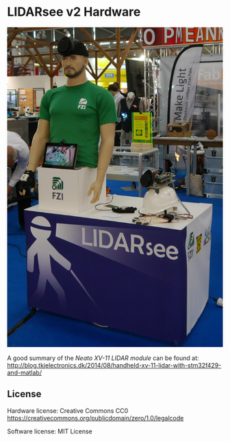 # LIDARsee v2 Hardware 

![lidarsee](docs/images/lidarsee.jpg)

A good summary of the _Neato XV-11 LIDAR module_ can be found at:  
http://blog.tkjelectronics.dk/2014/08/handheld-xv-11-lidar-with-stm32f429-and-matlab/

## License
Hardware license: Creative Commons CC0
https://creativecommons.org/publicdomain/zero/1.0/legalcode

Software license: MIT License

